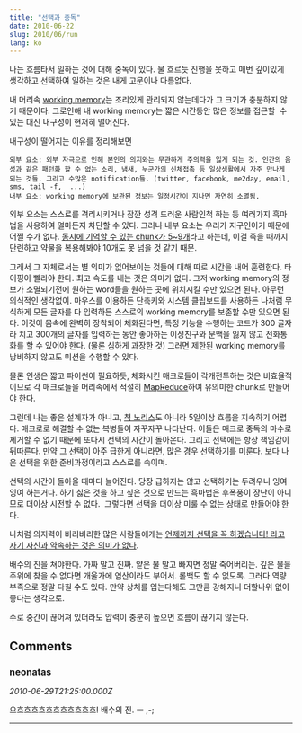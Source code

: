 ```yaml
---
title: "선택과 중독"
date: 2010-06-22
slug: 2010/06/run
lang: ko
---
```


나는 흐름타서 일하는 것에 대해 중독이 있다. 물 흐르듯 진행을 못하고 매번 깊이있게 생각하고 선택하여 일하는 것은 내게 고문이나 다름없다.

내 머리속 [working memory](http://en.wikipedia.org/wiki/Working_memory)는 조리있게 관리되지 않는데다가 그 크기가 충분하지 않기 때문이다. 그로인해 내 working memory는 짧은 시간동안 많은 정보를 접근할  수 있는 대신 내구성이 현저히 떨어진다.

내구성이 떨어지는 이유를 정리해보면

	외부 요소: 외부 자극으로 인해 본인의 의지와는 무관하게 주의력을 잃게 되는 것. 인간의 음성과 같은 패턴화 할 수 없는 소리, 냄새, 누군가의 신체접촉 등 일상생활에서 자주 만나게 되는 것들. 그리고 수많은 notification들. (twitter, facebook, me2day, email, sms, tail -f,  ...)
	내부 요소: working memory에 보관된 정보는 일정시간이 지나면 자연히 소멸됨.

외부 요소는 스스로를 격리시키거나 잠깐 성격 드러운 사람인척 하는 등 여러가지 흑마법을 사용하여 얼마든지 차단할 수 있다. 그러나 내부 요소는 우리가 지구인이기 때문에 어쩔 수가 없다. [동시에 기억할 수 있는 chunk가 5~9개](http://en.wikipedia.org/wiki/Short-term_memory)라고 하는데, 이걸 죽을 때까지 단련하고 약물을 복용해봐야 10개도 못 넘을 것 같기 때문.

그래서 그 자체로서는 별 의미가 없어보이는 것들에 대해 따로 시간을 내어 훈련한다. 타이핑이 빨라야 한다. 최고 속도를 내는 것은 의미가 없다. 그저 working memory의 정보가 소멸되기전에 원하는 word들을 원하는 곳에 위치시킬 수만 있으면 된다. 아무런 의식적인 생각없이. 마우스를 이용하든 단축키와 시스템 클립보드를 사용하든 나처럼 무식하게 모든 글자를 다 입력하든 스스로의 working memory를 보존할 수만 있으면 된다. 이것이 몸속에 완벽히 장착되어 체화된다면, 특정 기능을 수행하는 코드가 300 글자라 치고 300개의 글자를 입력하는 동안 좋아하는 이성친구와 문맥을 잃지 않고 전화통화를 할 수 있어야 한다. (물론 심하게 과장한 것) 그러면 제한된 working memory를 낭비하지 않고도 미션을 수행할 수 있다.

물론 인생은 짧고 파이썬이 필요하듯, 체화시킨 매크로들이 각개전투하는 것은 비효율적이므로 각 매크로들을 머리속에서 적절히 [MapReduce](http://en.wikipedia.org/wiki/MapReduce)하여 유의미한 chunk로 만들어야 한다.

그런데 나는 좋은 설계자가 아니고, [척 노리스](http://www.codesqueeze.com/the-ultimate-top-25-chuck-norris-the-programmer-jokes/)도 아니라 5일이상 흐름을 지속하기 어렵다. 매크로로 해결할 수 없는 복병들이 자꾸자꾸 나타난다. 이들은 매크로 중독의 마수로 제거할 수 없기 때문에 또다시 선택의 시간이 돌아온다. 그리고 선택에는 항상 책임감이 뒤따른다. 만약 그 선택이 아주 급한게 아니라면, 많은 경우 선택하기를 미룬다. 보다 나은 선택을 위한 준비과정이라고 스스로를 속이며.

선택의 시간이 돌아올 때마다 늘어진다. 당장 급하지는 않고 선택하기는 두려우니 잉여잉여 하는거다. 하기 싫은 것을 하고 싶은 것으로 만드는 흑마법은 후폭풍이 장난이 아니므로 더이상 시전할 수 없다.  그렇다면 선택을 더이상 미룰 수 없는 상태로 만들어야 한다.

나처럼 의지력이 비리비리한 많은 사람들에게는 [언제까지 선택을 꼭 하겠습니다! 라고 자기 자신과 약속하는 것은 의미가 없다](http://ropas.snu.ac.kr/~kwang/quote/research-env.html).

배수의 진을 쳐야한다. 가짜 말고 진짜. 얕은 물 말고 빠지면 정말 죽어버리는. 깊은 물을 주위에 찾을 수 없다면 개울가에 염산이라도 부어서. 롤백도 할 수 없도록. 그러다 역량 부족으로 정말 다칠 수도 있다. 만약 상처를 입는다해도 그만큼 강해지니 더할나위 없이 좋다는 생각으로.

수로 중간이 끊어져 있더라도 압력이 충분히 높으면 흐름이 끊기지 않는다.

## Comments

### neonatas
*2010-06-29T21:25:00.000Z*

으흐흐흐흐흐흐흐흐흐흐흐! 배수의 진. ㅡ ,-;

---

